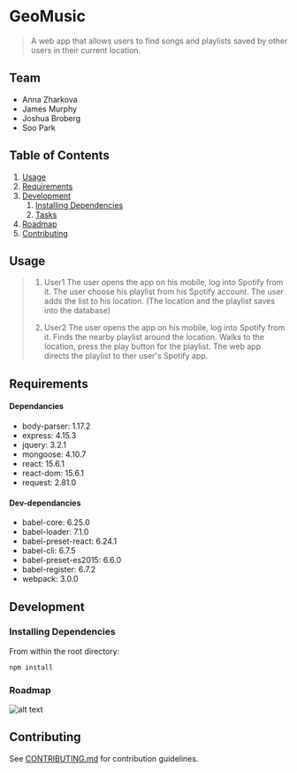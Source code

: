 # GeoMusic

> A web app that allows users to find songs and playlists saved by other users in their current location.

## Team

  - Anna Zharkova
  - James Murphy
  - Joshua Broberg
  - Soo Park

## Table of Contents

1. [Usage](#Usage)
1. [Requirements](#requirements)
1. [Development](#development)
    1. [Installing Dependencies](#installing-dependencies)
    1. [Tasks](#tasks)
1. [Roadmap](#roadmap)
1. [Contributing](#contributing)

## Usage

> 1. User1
> The user opens the app on his mobile, log into Spotify from it.
> The user choose his playlist from his Spotify account.
> The user adds the list to his location.
> (The location and the playlist saves into the database)
> 
> 2. User2
> The user opens the app on his mobile, log into Spotify from it.
> Finds the nearby playlist around the location.
> Walks to the location, press the play button for the playlist.
> The web app directs the playlist to ther user's Spotify app.
>  

## Requirements
#### Dependancies
  - body-parser: 1.17.2
  - express: 4.15.3
  - jquery: 3.2.1
  - mongoose: 4.10.7
  - react: 15.6.1
  - react-dom: 15.6.1
  - request: 2.81.0

#### Dev-dependancies
  - babel-core: 6.25.0
  - babel-loader: 7.1.0
  - babel-preset-react: 6.24.1
  - babel-cli: 6.7.5
  - babel-preset-es2015: 6.6.0
  - babel-register: 6.7.2
  - webpack: 3.0.0

## Development

### Installing Dependencies

From within the root directory:

```sh
npm install
```

### Roadmap

![alt text]("https://github.com/intriguing-iguanas/geomusic/roadmap.jpg")



## Contributing

See [CONTRIBUTING.md](CONTRIBUTING.md) for contribution guidelines.

